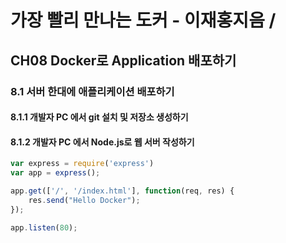 # 가장 빨리 만나는 도커 - 이재홍지음 / 

## CH08 Docker로 Application 배포하기

### 8.1 서버 한대에 애플리케이션 배포하기

#### 8.1.1 개발자 PC 에서 git 설치 및 저장소 생성하기

#### 8.1.2 개발자 PC 에서 Node.js로 웹 서버 작성하기

```js
var express = require('express')
var app = express();

app.get(['/', '/index.html'], function(req, res) {
	res.send("Hello Docker");
});

app.listen(80);
```
